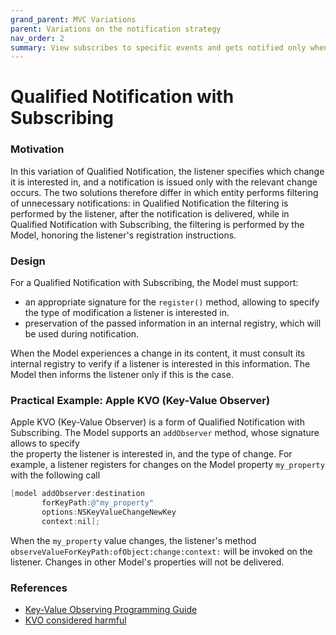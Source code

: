 ```yaml
---
grand_parent: MVC Variations
parent: Variations on the notification strategy
nav_order: 2
summary: View subscribes to specific events and gets notified only when they occur.
---
```

# Qualified Notification with Subscribing

### Motivation

In this variation of Qualified Notification, the listener specifies which change
it is interested in, and a notification is issued only with the relevant change
occurs. The two solutions therefore differ in which entity performs filtering
of unnecessary notifications: in Qualified Notification the filtering is performed
by the listener, after the notification is delivered, while in Qualified
Notification with Subscribing, the filtering is performed by the Model,
honoring the listener's registration instructions.

### Design

For a Qualified Notification with Subscribing, the Model must support:

- an appropriate signature for the `register()` method, allowing to specify the type
of modification a listener is interested in.
- preservation of the passed information in an internal registry, which will be
  used during notification.

When the Model experiences a change in its content, it must consult its
internal registry to verify if a listener is interested in this information.
The Model then informs the listener only if this is the case.

### Practical Example: Apple KVO (Key-Value Observer)

Apple KVO (Key-Value Observer) is a form of Qualified Notification with Subscribing.
The Model supports an `addObserver` method, whose signature allows to specify  
the property the listener is interested in, and the type of change. For example, a 
listener registers for changes on the Model property `my_property` with the following call 

```objective-c
[model addObserver:destination
       forKeyPath:@"my_property"
       options:NSKeyValueChangeNewKey
       context:nil];
```

When the `my_property` value changes, the listener's method
`observeValueForKeyPath:ofObject:change:context:` will be invoked on the
listener. Changes in other Model's properties will not be delivered.

### References

- [Key-Value Observing Programming Guide](https://developer.apple.com/library/mac/documentation/Cocoa/Conceptual/KeyValueObserving/KeyValueObserving.html)
- [KVO considered harmful](http://khanlou.com/2013/12/kvo-considered-harmful/)

